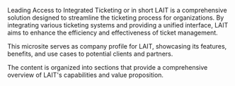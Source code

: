 Leading Access to Integrated Ticketing or in short LAIT is a comprehensive solution designed to streamline the ticketing process for organizations. By integrating various ticketing systems and providing a unified interface, LAIT aims to enhance the efficiency and effectiveness of ticket management.

This microsite serves as company profile for LAIT, showcasing its features, benefits, and use cases to potential clients and partners.

The content is organized into sections that provide a comprehensive overview of LAIT's capabilities and value proposition.